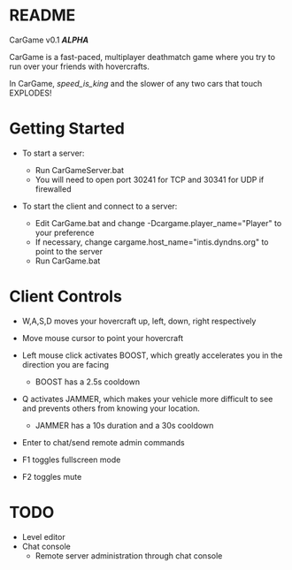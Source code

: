 README
=====

CarGame v0.1 ***ALPHA***

CarGame is a fast-paced, multiplayer deathmatch game where you try to run over your friends with hovercrafts.

In CarGame, _speed_is_king_ and the slower of any two cars that touch EXPLODES!

Getting Started
===============

* To start a server:
  * Run CarGameServer.bat
  * You will need to open port 30241 for TCP and 30341 for UDP if firewalled

* To start the client and connect to a server:
  * Edit CarGame.bat and change -Dcargame.player_name="Player" to your preference
  * If necessary, change cargame.host_name="intis.dyndns.org" to point to the server
  * Run CarGame.bat

Client Controls
===============

* W,A,S,D moves your hovercraft up, left, down, right respectively
* Move mouse cursor to point your hovercraft
* Left mouse click activates BOOST, which greatly accelerates you in the direction you are facing
  * BOOST has a 2.5s cooldown
* Q activates JAMMER, which makes your vehicle more difficult to see and prevents others from knowing your
  location.
  * JAMMER has a 10s duration and a 30s cooldown
  
* Enter to chat/send remote admin commands
* F1 toggles fullscreen mode
* F2 toggles mute

TODO
====

* Level editor
* Chat console
  * Remote server administration through chat console

